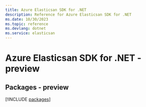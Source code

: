 ```yaml
---
title: Azure Elasticsan SDK for .NET
description: Reference for Azure Elasticsan SDK for .NET
ms.date: 10/30/2023
ms.topic: reference
ms.devlang: dotnet
ms.service: elasticsan
---
```

# Azure Elasticsan SDK for .NET - preview
## Packages - preview
[!INCLUDE [packages](elasticsan-index.md)]